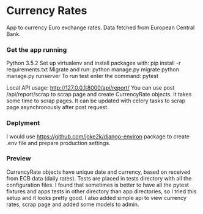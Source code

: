 # Currency Rates

App to currency Euro exchange rates.
Data fetched from European Central Bank.

### Get the app running
Python 3.5.2
Set up virtualenv and install packages with:
pip install -r requirements.txt
Migrate and run:
python manage.py migrate
python manage.py runserver
To run test enter the command:
pytest

Local API usage:
http://127.0.0.1:8000/api/report/
You can use post /api/report/scrap to scrap page and create CurrencyRate objects.
It takes some time to scrap pages.
It can be updated with celery tasks to scrap page asynchronously after post request.

### Deplyment
I would use https://github.com/joke2k/django-environ package to create .env file and prepare production settings.

### Preview
CurrencyRate objects have unique date and currency, based on received from ECB data (daily rates).
Tests are placed in tests directory with all the configuration files.
I found that sometimes is better to have all the pytest fixtures and apps tests in other directory than app directories, so I tried this setup and it looks pretty good.
I also added simple api to view currency rates, scrap page and added some models to admin.
